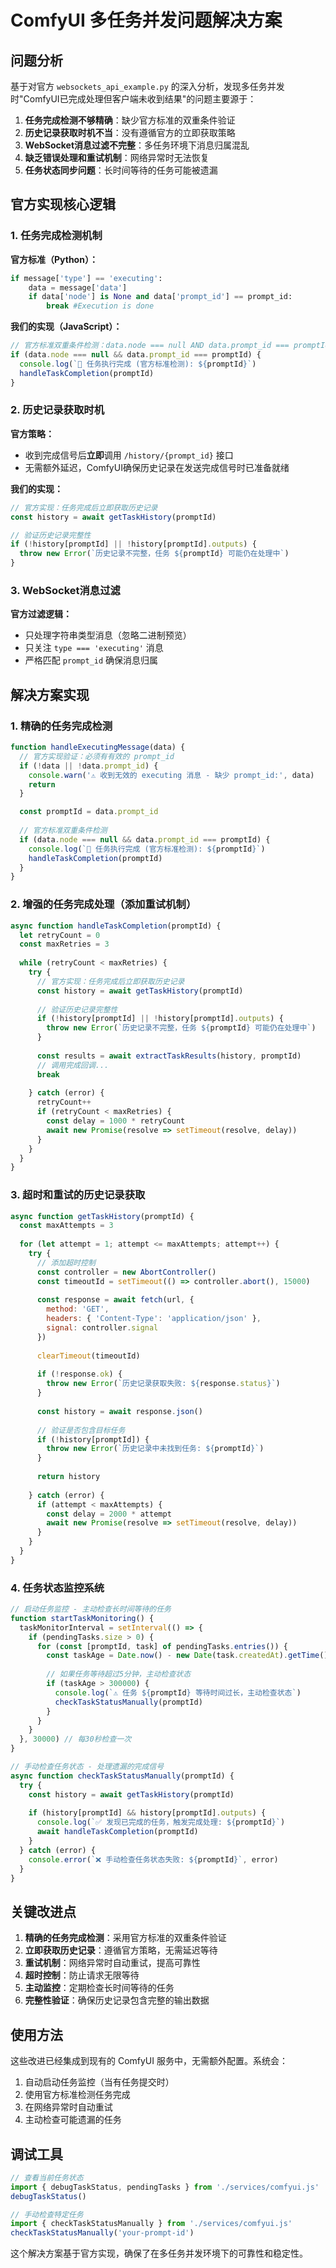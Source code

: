 # ComfyUI 多任务并发问题解决方案

## 问题分析

基于对官方 `websockets_api_example.py` 的深入分析，发现多任务并发时"ComfyUI已完成处理但客户端未收到结果"的问题主要源于：

1. **任务完成检测不够精确**：缺少官方标准的双重条件验证
2. **历史记录获取时机不当**：没有遵循官方的立即获取策略
3. **WebSocket消息过滤不完整**：多任务环境下消息归属混乱
4. **缺乏错误处理和重试机制**：网络异常时无法恢复
5. **任务状态同步问题**：长时间等待的任务可能被遗漏

## 官方实现核心逻辑

### 1. 任务完成检测机制

**官方标准（Python）：**
```python
if message['type'] == 'executing':
    data = message['data']
    if data['node'] is None and data['prompt_id'] == prompt_id:
        break #Execution is done
```

**我们的实现（JavaScript）：**
```javascript
// 官方标准双重条件检测：data.node === null AND data.prompt_id === promptId
if (data.node === null && data.prompt_id === promptId) {
  console.log(`🎯 任务执行完成 (官方标准检测): ${promptId}`)
  handleTaskCompletion(promptId)
}
```

### 2. 历史记录获取时机

**官方策略：**
- 收到完成信号后**立即**调用 `/history/{prompt_id}` 接口
- 无需额外延迟，ComfyUI确保历史记录在发送完成信号时已准备就绪

**我们的实现：**
```javascript
// 官方实现：任务完成后立即获取历史记录
const history = await getTaskHistory(promptId)

// 验证历史记录完整性
if (!history[promptId] || !history[promptId].outputs) {
  throw new Error(`历史记录不完整，任务 ${promptId} 可能仍在处理中`)
}
```

### 3. WebSocket消息过滤

**官方过滤逻辑：**
- 只处理字符串类型消息（忽略二进制预览）
- 只关注 `type === 'executing'` 消息
- 严格匹配 `prompt_id` 确保消息归属

## 解决方案实现

### 1. 精确的任务完成检测

```javascript
function handleExecutingMessage(data) {
  // 官方实现验证：必须有有效的 prompt_id
  if (!data || !data.prompt_id) {
    console.warn('⚠️ 收到无效的 executing 消息 - 缺少 prompt_id:', data)
    return
  }

  const promptId = data.prompt_id
  
  // 官方标准双重条件检测
  if (data.node === null && data.prompt_id === promptId) {
    console.log(`🎯 任务执行完成 (官方标准检测): ${promptId}`)
    handleTaskCompletion(promptId)
  }
}
```

### 2. 增强的任务完成处理（添加重试机制）

```javascript
async function handleTaskCompletion(promptId) {
  let retryCount = 0
  const maxRetries = 3
  
  while (retryCount < maxRetries) {
    try {
      // 官方实现：任务完成后立即获取历史记录
      const history = await getTaskHistory(promptId)
      
      // 验证历史记录完整性
      if (!history[promptId] || !history[promptId].outputs) {
        throw new Error(`历史记录不完整，任务 ${promptId} 可能仍在处理中`)
      }
      
      const results = await extractTaskResults(history, promptId)
      // 调用完成回调...
      break
      
    } catch (error) {
      retryCount++
      if (retryCount < maxRetries) {
        const delay = 1000 * retryCount
        await new Promise(resolve => setTimeout(resolve, delay))
      }
    }
  }
}
```

### 3. 超时和重试的历史记录获取

```javascript
async function getTaskHistory(promptId) {
  const maxAttempts = 3
  
  for (let attempt = 1; attempt <= maxAttempts; attempt++) {
    try {
      // 添加超时控制
      const controller = new AbortController()
      const timeoutId = setTimeout(() => controller.abort(), 15000)
      
      const response = await fetch(url, {
        method: 'GET',
        headers: { 'Content-Type': 'application/json' },
        signal: controller.signal
      })
      
      clearTimeout(timeoutId)
      
      if (!response.ok) {
        throw new Error(`历史记录获取失败: ${response.status}`)
      }
      
      const history = await response.json()
      
      // 验证是否包含目标任务
      if (!history[promptId]) {
        throw new Error(`历史记录中未找到任务: ${promptId}`)
      }
      
      return history
      
    } catch (error) {
      if (attempt < maxAttempts) {
        const delay = 2000 * attempt
        await new Promise(resolve => setTimeout(resolve, delay))
      }
    }
  }
}
```

### 4. 任务状态监控系统

```javascript
// 启动任务监控 - 主动检查长时间等待的任务
function startTaskMonitoring() {
  taskMonitorInterval = setInterval(() => {
    if (pendingTasks.size > 0) {
      for (const [promptId, task] of pendingTasks.entries()) {
        const taskAge = Date.now() - new Date(task.createdAt).getTime()
        
        // 如果任务等待超过5分钟，主动检查状态
        if (taskAge > 300000) {
          console.log(`⚠️ 任务 ${promptId} 等待时间过长，主动检查状态`)
          checkTaskStatusManually(promptId)
        }
      }
    }
  }, 30000) // 每30秒检查一次
}

// 手动检查任务状态 - 处理遗漏的完成信号
async function checkTaskStatusManually(promptId) {
  try {
    const history = await getTaskHistory(promptId)
    
    if (history[promptId] && history[promptId].outputs) {
      console.log(`✅ 发现已完成的任务，触发完成处理: ${promptId}`)
      await handleTaskCompletion(promptId)
    }
  } catch (error) {
    console.error(`❌ 手动检查任务状态失败: ${promptId}`, error)
  }
}
```

## 关键改进点

1. **精确的任务完成检测**：采用官方标准的双重条件验证
2. **立即获取历史记录**：遵循官方策略，无需延迟等待
3. **重试机制**：网络异常时自动重试，提高可靠性
4. **超时控制**：防止请求无限等待
5. **主动监控**：定期检查长时间等待的任务
6. **完整性验证**：确保历史记录包含完整的输出数据

## 使用方法

这些改进已经集成到现有的 ComfyUI 服务中，无需额外配置。系统会：

1. 自动启动任务监控（当有任务提交时）
2. 使用官方标准检测任务完成
3. 在网络异常时自动重试
4. 主动检查可能遗漏的任务

## 调试工具

```javascript
// 查看当前任务状态
import { debugTaskStatus, pendingTasks } from './services/comfyui.js'
debugTaskStatus()

// 手动检查特定任务
import { checkTaskStatusManually } from './services/comfyui.js'
checkTaskStatusManually('your-prompt-id')
```

这个解决方案基于官方实现，确保了在多任务并发环境下的可靠性和稳定性。
